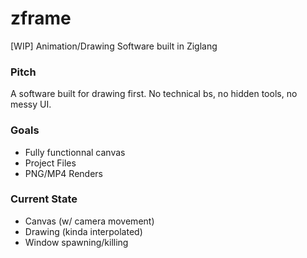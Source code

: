 # zframe
[WIP] Animation/Drawing Software built in Ziglang

### Pitch
A software built for drawing first. No technical bs, no hidden tools, no messy UI.

### Goals
- Fully functionnal canvas
- Project Files
- PNG/MP4 Renders

### Current State
- Canvas (w/ camera movement)
- Drawing (kinda interpolated)
- Window spawning/killing